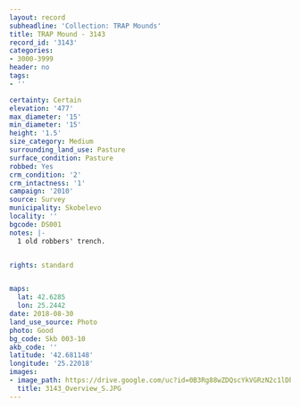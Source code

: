 ```yaml
---
layout: record
subheadline: 'Collection: TRAP Mounds'
title: TRAP Mound - 3143
record_id: '3143'
categories:
- 3000-3999
header: no
tags:
- ''

certainty: Certain
elevation: '477'
max_diameter: '15'
min_diameter: '15'
height: '1.5'
size_category: Medium
surrounding_land_use: Pasture
surface_condition: Pasture
robbed: Yes
crm_condition: '2'
crm_intactness: '1'
campaign: '2010'
source: Survey
municipality: Skobelevo
locality: ''
bgcode: DS001
notes: |-
  1 old robbers' trench.


rights: standard


maps:
  lat: 42.6285
  lon: 25.2442
date: 2018-08-30
land_use_source: Photo
photo: Good
bg_code: Skb 003-10
akb_code: ''
latitude: '42.681148'
longitude: '25.22018'
images:
- image_path: https://drive.google.com/uc?id=0B3Rg88wZDQscYkVGRzN2c1lDbzg
  title: 3143_Overview_S.JPG
---
```

